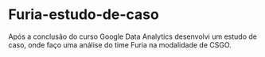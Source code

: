 # Furia-estudo-de-caso
Após a conclusão do curso Google Data Analytics desenvolvi um estudo de caso, onde faço uma análise do time Furia na modalidade de CSGO.
